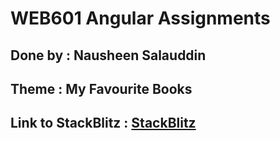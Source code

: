 # WEB601 Angular Assignments

## Done by : Nausheen Salauddin

## Theme : My Favourite Books

## Link to StackBlitz : [StackBlitz](https://stackblitz.com/github/NausheenSalauddin/N_Salauddin_WEB601Assignments_MyFavouriteBooks/tree/Assignment-7/N_Salauddin_MyFavouriteBooks?file=README.md)
 
